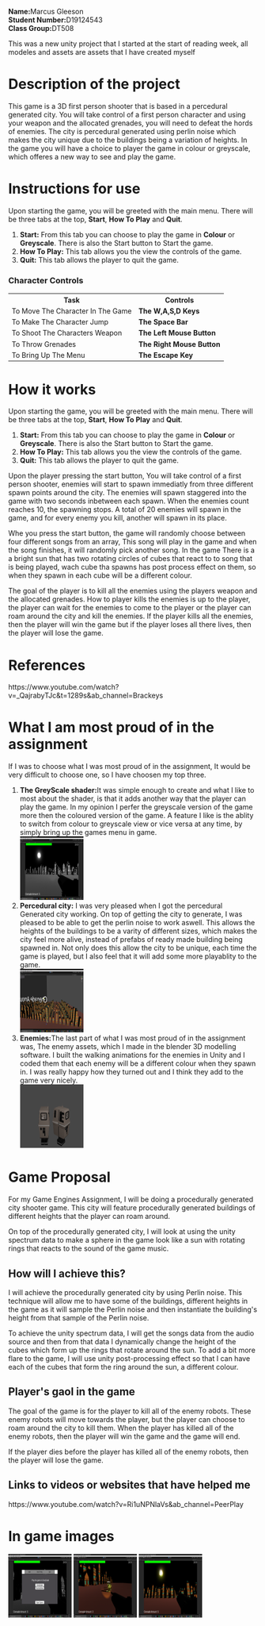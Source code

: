 <html>
<body>
<p><b>Name:</b>Marcus Gleeson<br>
<b>Student Number:</b>D19124543<br>
<b>Class Group:</b>DT508
</P>
<p>This was a new unity project that I started at the start of reading week, all modeles and assets are assets that I have created myself</p>

<h1>Description of the project</h1>
<p>
This game is a 3D first person shooter that is based in a percedural generated city.
You will take control of a first person character and using your weapon and the allocated grenades, you will need to defeat the hords of enemies.
The city is percedural generated using perlin noise which makes the city unique due to the buildings being a variation of heights.
In the game you will have a choice to player the game in colour or greyscale, which offeres a new way to see and play the game.

</P>

<h1>Instructions for use</h1
<p>
Upon starting the game, you will be greeted with the main menu.
There will be three tabs at the top, <b>Start</b>, <b>How To Play</b> and <b>Quit</b>.
<ol>
  <li><b>Start:</b> From this tab you can choose to play the game in <b>Colour</b> or <b>Greyscale</b>. There is also the Start button to Start the game.</li>
  <li><b>How To Play:</b> This tab allows you the view the controls of the game.</li>
  <li><b>Quit:</b> This tab allows the player to quit the game.</li>
</ol>
<h3>Character Controls</h3>
<p>
<table>
  <tr>
    <th><b>Task</b></th>
    <th><b>Controls</b></th> 
  </tr>
  <tr>
    <td>To Move The Character In The Game</td>
    <td><b>The W,A,S,D Keys</b></td>
  </tr>
  <tr>
    <td>To Make The Character Jump</td>
    <td><b>The Space Bar</b></td>
  </tr>
  <tr>
    <td>To Shoot The Characters Weapon</td>
    <td><b>The Left Mouse Button</b></td>
  </tr>
  <tr>
    <td>To Throw Grenades</td>
    <td><b>The Right Mouse Button</b></td>
  </tr>
  <tr>
    <td>To Bring Up The Menu</td>
    <td><b>The Escape Key</b></td>
  </tr>
 
</table>
</p>
</P>

<h1>How it works</h1
<p>
Upon starting the game, you will be greeted with the main menu.
There will be three tabs at the top, <b>Start</b>, <b>How To Play</b> and <b>Quit</b>.
<ol>
  <li><b>Start:</b> From this tab you can choose to play the game in <b>Colour</b> or <b>Greyscale</b>. There is also the Start button to Start the game.</li>
  <li><b>How To Play:</b> This tab allows you the view the controls of the game.</li>
  <li><b>Quit:</b> This tab allows the player to quit the game.</li>
</ol>

Upon the player pressing the start button, You will take control of a first person shooter, enemies will start to spawn immediatly from three different spawn points around the city.
The enemies will spawn staggered into the game with two seconds inbetween each spawn. When the enemies count reaches 10, the spawning stops. 
A total of 20 enemies will spawn in the game, and for every enemy you kill, another will spawn in its place.
</P>
<p>Whe you press the start button, the game will randomly choose between four different songs from an array, This song will play in the game and when the song finishes, it will randomly pick another song.
   In the game There is a a bright sun that has two rotating circles of cubes that react to to song that is being played, wach cube tha spawns has post process effect on them, so when they spawn in each cube will be a different colour.</p>
<p>The goal of the player is to kill all the enemies using the players weapon and the allocated grenades.
How to player kills the enemies is up to the player, the player can wait for the enemies to come to the player or the player can roam around the city and kill the enemies.
If the player kills all the enemies, then the player will win the game but if the player loses all there lives, then the player will lose the game.</p>

<h1>References</h1>
<p>
https://www.youtube.com/watch?v=_QajrabyTJc&t=1289s&ab_channel=Brackeys

</P>

<h1>What I am most proud of in the assignment</h1>
<p>
If I was to choose what I was most proud of in the assignment, It would be very difficult to choose one, so I have choosen my top three.
<ol>
  <li><b>The GreyScale shader:</b>It was simple enough to create and what I like to most about the shader, is that it adds another way that the player can play the game. 
         In my opinion I perfer the greyscale version of the game more then the coloured version of the game. 
         A feature I like is the ablity to switch from colour to greyscale view or vice versa at any time, by simply bring up the games menu in game.</li>
	<img src="/images/GreyscaleInGame.png" style="width:128px;height:128px;">

  <li><b>Percedural city:</b> I was very pleased when I got the percedural Generated city working. On top of getting the city to generate, I was pleased to be able to get the perlin noise to work aswell.
	This allows the heights of the buildings to be a varity of different sizes, which makes the city feel more alive, instead of prefabs of ready made building being spawned in.
	Not only does this allow the city to be unique, each time the game is played, but I also feel that it will add some more playablity to the game.</li>
	<img src="/images/City.png" style="width:128px;height:128px;"> 
  <li><b>Enemies:</b>The last part of what I was most proud of in the assignment was, The enemy assets, which I made in the blender 3D modelling software. 
         I built the walking animations for the enemies in Unity and I coded them that each enemy will be a different colour when they spawn in. 
         I was really happy how they turned out and I think they add to the game very nicely.  </li>
	<img src="/images/Gonk.png" style="width:128px;height:128px;">
</ol>
</P>
<h1>Game Proposal</h1>
<p>For my Game Engines Assignment, I will be doing a procedurally generated city shooter game. This city will feature procedurally generated buildings of different heights that the player can roam around.</p>
<p>On top of the procedurally generated city, I will look at using the unity spectrum data to make a sphere in the game look like a sun with rotating rings that reacts to the sound of the game music.</p>

<h2>How will I achieve this?</h2>
<p>I will achieve the procedurally generated city by using Perlin noise. This technique will allow me to have some of the buildings, different heights in the game as it will sample the Perlin noise and then instantiate the building's height from that sample of the Perlin noise.</p>
<p>To achieve the unity spectrum data, I will get the songs data from the audio source and then from that data I dynamically change the height of the cubes which form up the rings that rotate around the sun. To add a bit more flare to the game, I will use unity post-processing effect so that I can have each of the cubes that form the ring around the sun, a different colour.</p>

<h2>Player's gaol in the game</h2>
<p>The goal of the game is for the player to kill all of the enemy robots. These enemy robots will move towards the player, but the player can choose to roam around the city to kill them. When the player has killed all of the enemy robots, then the player will win the game and the game will end.</p>
<p>If the player dies before the player has killed all of the enemy robots, then the player will lose the game.</p>

<h2>Links to videos or websites that have helped me</h2>
https://www.youtube.com/watch?v=Ri1uNPNlaVs&ab_channel=PeerPlay

<h1>In game images</h1>
<img src="/images/menu.png" style="width:128px;height:128px;"> 
<img src="/images/InGame.png" style="width:128px;height:128px;"> 
<img src="/images/InGameColour.png" style="width:128px;height:128px;"> 
</body>
</html>
